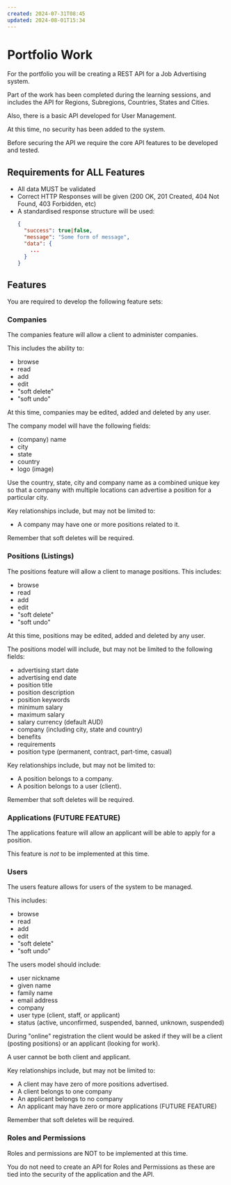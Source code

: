 ```yaml
---
created: 2024-07-31T08:45
updated: 2024-08-01T15:34
---
```


# Portfolio Work

For the portfolio you will be creating a REST API for a Job Advertising system.

Part of the work has been completed during the learning sessions, and includes the API for Regions, Subregions, Countries, States and Cities.

Also, there is a basic API developed for User Management.

At this time, no security has been added to the system.

Before securing the API we require the core API features to be developed and tested.

## Requirements for ALL Features

- All data MUST be validated
- Correct HTTP Responses will be given (200 OK, 201 Created, 404 Not Found, 403 Forbidden, etc)
- A standardised response structure will be used:
  ```json 
  {
    "success": true|false,
    "message": "Some form of message",
    "data": { 
      ...
    }
  }
  ```



## Features

You are required to develop the following feature sets:

### Companies

The companies feature will allow a client to administer companies.

This includes the ability to:

- browse
- read
- add
- edit
- "soft delete"
- "soft undo"

At this time, companies may be edited, added and deleted by any user.

The company model will have the following fields:

- (company) name
- city
- state
- country
- logo (image)

Use the country, state, city and company name as a combined unique key so that a company with multiple locations can advertise a position for a particular city.

Key relationships include, but may not be limited to:
- A company may have one or more positions related to it.

Remember that soft deletes will be required.

### Positions (Listings)

The positions feature will allow a client to manage positions. This includes:

- browse
- read
- add
- edit
- "soft delete"
- "soft undo"

At this time, positions may be edited, added and deleted by any user.

The positions model will include, but may not be limited to the following fields:

- advertising start date
- advertising end date
- position title
- position description
- position keywords
- minimum salary
- maximum salary
- salary currency (default AUD)
- company (including city, state and country)
- benefits
- requirements
- position type (permanent, contract, part-time, casual)

Key relationships include, but may not be limited to:

- A position belongs to a company.
- A position belongs to a user (client).

Remember that soft deletes will be required.


### Applications (FUTURE FEATURE)

The applications feature will allow an applicant will be able to apply for a position.

This feature is *not* to be implemented at this time.

### Users

The users feature allows for users of the system to be managed.

This includes:

- browse
- read
- add
- edit
- "soft delete"
- "soft undo"

The users model should include:
- user nickname
- given name
- family name
- email address
- company
- user type (client, staff, or applicant)
- status (active, unconfirmed, suspended, banned, unknown, suspended)

During "online" registration the client would be asked if they will be a client (posting positions) or an applicant (looking for work).

A user cannot be both client and applicant.

Key relationships include, but may not be limited to:

- A client may have zero of more positions advertised.
- A client belongs to one company
- An applicant belongs to no company
- An applicant may have zero or more applications (FUTURE FEATURE)

Remember that soft deletes will be required.



### Roles and Permissions

Roles and permissions are NOT to be implemented at this time.

You do not need to create an API for Roles and Permissions as these are tied into the security of the application and the API.



